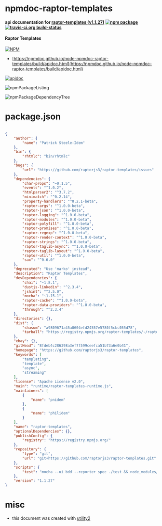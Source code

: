 # npmdoc-raptor-templates

#### api documentation for  [raptor-templates (v1.1.27)](https://github.com/raptorjs3/raptor-templates)  [![npm package](https://img.shields.io/npm/v/npmdoc-raptor-templates.svg?style=flat-square)](https://www.npmjs.org/package/npmdoc-raptor-templates) [![travis-ci.org build-status](https://api.travis-ci.org/npmdoc/node-npmdoc-raptor-templates.svg)](https://travis-ci.org/npmdoc/node-npmdoc-raptor-templates)

#### Raptor Templates

[![NPM](https://nodei.co/npm/raptor-templates.png?downloads=true&downloadRank=true&stars=true)](https://www.npmjs.com/package/raptor-templates)

- [https://npmdoc.github.io/node-npmdoc-raptor-templates/build/apidoc.html](https://npmdoc.github.io/node-npmdoc-raptor-templates/build/apidoc.html)

[![apidoc](https://npmdoc.github.io/node-npmdoc-raptor-templates/build/screenCapture.buildCi.browser.%252Ftmp%252Fbuild%252Fapidoc.html.png)](https://npmdoc.github.io/node-npmdoc-raptor-templates/build/apidoc.html)

![npmPackageListing](https://npmdoc.github.io/node-npmdoc-raptor-templates/build/screenCapture.npmPackageListing.svg)

![npmPackageDependencyTree](https://npmdoc.github.io/node-npmdoc-raptor-templates/build/screenCapture.npmPackageDependencyTree.svg)



# package.json

```json

{
    "author": {
        "name": "Patrick Steele-Idem"
    },
    "bin": {
        "rhtmlc": "bin/rhtmlc"
    },
    "bugs": {
        "url": "https://github.com/raptorjs3/raptor-templates/issues"
    },
    "dependencies": {
        "char-props": "~0.1.5",
        "events": "^1.0.2",
        "htmlparser2": "^3.7.2",
        "minimatch": "^0.2.14",
        "property-handlers": "^0.2.1-beta",
        "raptor-args": "^1.0.0-beta",
        "raptor-json": "^1.0.0-beta",
        "raptor-logging": "^1.0.0-beta",
        "raptor-modules": "^1.0.0-beta",
        "raptor-polyfill": "^1.0.0-beta",
        "raptor-promises": "^1.0.0-beta",
        "raptor-regexp": "^1.0.0-beta",
        "raptor-render-context": "^1.0.0-beta",
        "raptor-strings": "^1.0.0-beta",
        "raptor-taglib-async": "^1.0.0-beta",
        "raptor-taglib-layout": "^1.0.0-beta",
        "raptor-util": "^1.0.0-beta",
        "sax": "^0.6.0"
    },
    "deprecated": "Use 'marko' instead",
    "description": "Raptor Templates",
    "devDependencies": {
        "chai": "~1.8.1",
        "dustjs-linkedin": "^2.3.4",
        "jshint": "^2.5.0",
        "mocha": "~1.15.1",
        "raptor-cache": "^1.0.0-beta",
        "raptor-data-providers": "^1.0.0-beta",
        "through": "^2.3.4"
    },
    "directories": {},
    "dist": {
        "shasum": "a9809671a45a0604efd24557e5780f5cbc055d78",
        "tarball": "https://registry.npmjs.org/raptor-templates/-/raptor-templates-1.1.27.tgz"
    },
    "ebay": {},
    "gitHead": "8fdeb4c286398a3ef7f599ceefca51b73a6e0b41",
    "homepage": "https://github.com/raptorjs3/raptor-templates",
    "keywords": [
        "templating",
        "template",
        "async",
        "streaming"
    ],
    "license": "Apache License v2.0",
    "main": "runtime/raptor-templates-runtime.js",
    "maintainers": [
        {
            "name": "pnidem"
        },
        {
            "name": "philidem"
        }
    ],
    "name": "raptor-templates",
    "optionalDependencies": {},
    "publishConfig": {
        "registry": "https://registry.npmjs.org/"
    },
    "repository": {
        "type": "git",
        "url": "git+https://github.com/raptorjs3/raptor-templates.git"
    },
    "scripts": {
        "test": "mocha --ui bdd --reporter spec ./test && node_modules/.bin/jshint compiler/ runtime/ taglibs/"
    },
    "version": "1.1.27"
}
```



# misc
- this document was created with [utility2](https://github.com/kaizhu256/node-utility2)

